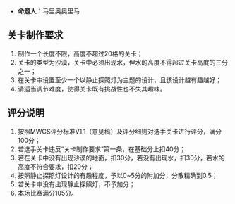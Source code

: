 - **命题人**：马里奥奥里马

## 关卡制作要求

1. 制作一个长度不限，高度不超过20格的关卡；
2. 关卡的类型为沙漠，关卡中必须出现水，但水的高度不得超过关卡高度的三分之一；
3. 在关卡中设置至少一个以静止探照灯为主题的设计，且该设计越有趣越好；
4. 请适当调节难度，使得关卡既有挑战性也不失其趣味。

## 评分说明

1. 按照MWGS评分标准V1.1（意见稿）及评分细则对选手关卡进行评分，满分100分；
2. 若选手关卡违反“关卡制作要求”第一条，在基础分上扣40分；
3. 若在关卡中没有出现沙漠的地面，扣30分，若没有出现水，扣30分，若水的高度不符合要求，扣20分；
4. 按照静止探照灯设计的有趣程度，予以0~5分的附加分，分散精确到0.5；
5. 若关卡中没有出现静止探照灯，不予加分；
6. 本场比赛满分105分。
